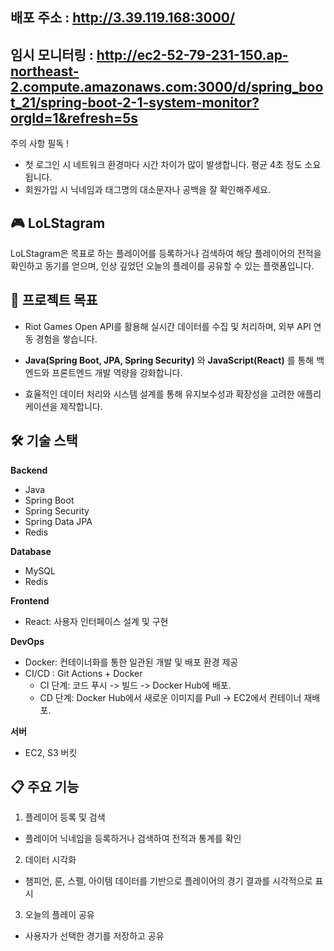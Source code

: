## 배포 주소 : http://3.39.119.168:3000/ <br>
## 임시 모니터링 : http://ec2-52-79-231-150.ap-northeast-2.compute.amazonaws.com:3000/d/spring_boot_21/spring-boot-2-1-system-monitor?orgId=1&refresh=5s
주의 사항 필독 ! 
- 첫 로그인 시 네트워크 환경마다 시간 차이가 많이 발생합니다. 평균 4초 정도 소요됩니다.
- 회원가입 시 닉네임과 태그명의 대소문자나 공백을 잘 확인해주세요.



## 🎮 LoLStagram 
LoLStagram은 목표로 하는 플레이어를 등록하거나 검색하여 해당 플레이어의 전적을 확인하고 동기를 얻으며, 인상 깊었던 오늘의 플레이를 공유할 수 있는 플랫폼입니다.

## 📌 프로젝트 목표
- Riot Games Open API를 활용해 실시간 데이터를 수집 및 처리하며, 외부 API 연동 경험을 쌓습니다.

- **Java(Spring Boot, JPA, Spring Security)** 와 **JavaScript(React)** 를 통해 백엔드와 프론트엔드 개발 역량을 강화합니다.

- 효율적인 데이터 처리와 시스템 설계를 통해 유지보수성과 확장성을 고려한 애플리케이션을 제작합니다.

## 🛠️ 기술 스택
**Backend**<br>
- Java
- Spring Boot
- Spring Security
- Spring Data JPA
- Redis

**Database**<br>
- MySQL
- Redis
  
**Frontend**<br>
- React: 사용자 인터페이스 설계 및 구현

**DevOps**<br>
- Docker: 컨테이너화를 통한 일관된 개발 및 배포 환경 제공
- CI/CD : Git Actions + Docker
  -  CI 단계: 코드 푸시 -> 빌드 -> Docker Hub에 배포.
  -  CD 단계: Docker Hub에서 새로운 이미지를 Pull -> EC2에서 컨테이너 재배포.

 **서버**<br>
 - EC2, S3 버킷
 
## 📋 주요 기능
1. 플레이어 등록 및 검색
- 플레이어 닉네임을 등록하거나 검색하여 전적과 통계를 확인
2. 데이터 시각화
- 챔피언, 룬, 스펠, 아이템 데이터를 기반으로 플레이어의 경기 결과를 시각적으로 표시
3. 오늘의 플레이 공유
- 사용자가 선택한 경기를 저장하고 공유

